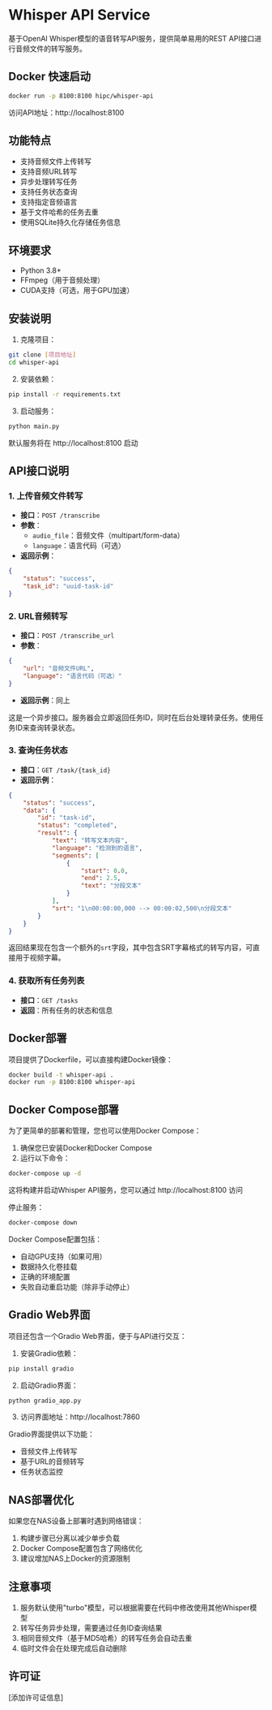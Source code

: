 # Whisper API Service

基于OpenAI Whisper模型的语音转写API服务，提供简单易用的REST API接口进行音频文件的转写服务。

## Docker 快速启动

```bash
docker run -p 8100:8100 hipc/whisper-api
```

访问API地址：http://localhost:8100

## 功能特点

- 支持音频文件上传转写
- 支持音频URL转写
- 异步处理转写任务
- 支持任务状态查询
- 支持指定音频语言
- 基于文件哈希的任务去重
- 使用SQLite持久化存储任务信息

## 环境要求

- Python 3.8+
- FFmpeg（用于音频处理）
- CUDA支持（可选，用于GPU加速）

## 安装说明

1. 克隆项目：
```bash
git clone [项目地址]
cd whisper-api
```

2. 安装依赖：
```bash
pip install -r requirements.txt
```

3. 启动服务：
```bash
python main.py
```

默认服务将在 http://localhost:8100 启动

## API接口说明

### 1. 上传音频文件转写
- **接口**：`POST /transcribe`
- **参数**：
  - `audio_file`：音频文件（multipart/form-data）
  - `language`：语言代码（可选）
- **返回示例**：
```json
{
    "status": "success",
    "task_id": "uuid-task-id"
}
```

### 2. URL音频转写
- **接口**：`POST /transcribe_url`
- **参数**：
```json
{
    "url": "音频文件URL",
    "language": "语言代码（可选）"
}
```
- **返回示例**：同上

这是一个异步接口。服务器会立即返回任务ID，同时在后台处理转录任务。使用任务ID来查询转录状态。

### 3. 查询任务状态
- **接口**：`GET /task/{task_id}`
- **返回示例**：
```json
{
    "status": "success",
    "data": {
        "id": "task-id",
        "status": "completed",
        "result": {
            "text": "转写文本内容",
            "language": "检测到的语言",
            "segments": [
                {
                    "start": 0.0,
                    "end": 2.5,
                    "text": "分段文本"
                }
            ],
            "srt": "1\n00:00:00,000 --> 00:00:02,500\n分段文本"
        }
    }
}
```

返回结果现在包含一个额外的`srt`字段，其中包含SRT字幕格式的转写内容，可直接用于视频字幕。

### 4. 获取所有任务列表
- **接口**：`GET /tasks`
- **返回**：所有任务的状态和信息

## Docker部署

项目提供了Dockerfile，可以直接构建Docker镜像：

```bash
docker build -t whisper-api .
docker run -p 8100:8100 whisper-api
```

## Docker Compose部署

为了更简单的部署和管理，您也可以使用Docker Compose：

1. 确保您已安装Docker和Docker Compose
2. 运行以下命令：
```bash
docker-compose up -d
```

这将构建并启动Whisper API服务，您可以通过 http://localhost:8100 访问

停止服务：
```bash
docker-compose down
```

Docker Compose配置包括：
- 自动GPU支持（如果可用）
- 数据持久化卷挂载
- 正确的环境配置
- 失败自动重启功能（除非手动停止）

## Gradio Web界面

项目还包含一个Gradio Web界面，便于与API进行交互：

1. 安装Gradio依赖：
```bash
pip install gradio
```

2. 启动Gradio界面：
```bash
python gradio_app.py
```

3. 访问界面地址：http://localhost:7860

Gradio界面提供以下功能：
- 音频文件上传转写
- 基于URL的音频转写
- 任务状态监控

## NAS部署优化

如果您在NAS设备上部署时遇到网络错误：

1. 构建步骤已分离以减少单步负载
2. Docker Compose配置包含了网络优化
3. 建议增加NAS上Docker的资源限制

## 注意事项

1. 服务默认使用"turbo"模型，可以根据需要在代码中修改使用其他Whisper模型
2. 转写任务异步处理，需要通过任务ID查询结果
3. 相同音频文件（基于MD5哈希）的转写任务会自动去重
4. 临时文件会在处理完成后自动删除

## 许可证

[添加许可证信息]
